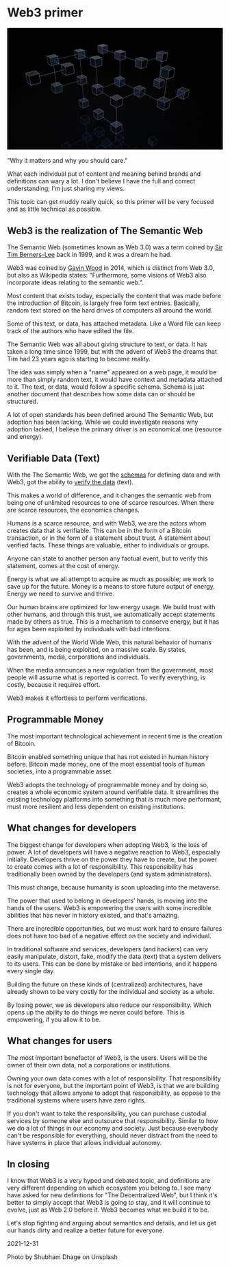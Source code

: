 # Web3 primer

<img src="headline.jpg" />

"Why it matters and why you should care."

What each individual put of content and meaning behind brands and definitions can wary a lot. I don't believe I have the full and correct understanding; I'm just sharing my views.

This topic can get muddy really quick, so this primer will be very focused and as little technical as possible.

## Web3 is the realization of The Semantic Web

The Semantic Web (sometimes known as Web 3.0) was a term coined by [Sir Tim Berners-Lee](https://en.wikipedia.org/wiki/Tim_Berners-Lee) back in 1999, and it was a dream he had.

Web3 was coined by [Gavin Wood](https://en.wikipedia.org/wiki/Gavin_Wood) in 2014, which is distinct from Web 3.0, but also as Wikipedia states: "Furthermore, some visions of Web3 also incorporate ideas relating to the semantic web.".

Most content that exists today, especially the content that was made before the introduction of Bitcoin, is largely free form text entries. Basically, random text stored on the hard drives of computers all around the world.

Some of this text, or data, has attached metadata. Like a Word file can keep track of the authors who have edited the file.

The Semantic Web was all about giving structure to text, or data. It has taken a long time since 1999, but with the advent of Web3 the dreams that Tim had 23 years ago is starting to become reality.

The idea was simply when a "name" appeared on a web page, it would be more than simply random text, it would have context and metadata attached to it. The text, or data, would follow a specific schema. Schema is just another document that describes how some data can or should be structured.

A lot of open standards has been defined around The Semantic Web, but adoption has been lacking. While we could investigate reasons why adoption lacked, I believe the primary driver is an economical one (resource and energy).

## Verifiable Data (Text)

With the The Semantic Web, we got the [schemas](https://schema.org/) for defining data and with Web3, got the ability to [verify the data](https://w3c.github.io/vc-data-model/) (text).

This makes a world of difference, and it changes the semantic web from being one of unlimited resources to one of scarce resources. When there are scarce resources, the economics changes.

Humans is a scarce resource, and with Web3, we are the actors whom creates data that is verifiable. This can be in the form of a Bitcoin transaction, or in the form of a statement about trust. A statement about verified facts. These things are valuable, either to individuals or groups.

Anyone can state to another person any factual event, but to verify this statement, comes at the cost of energy.

Energy is what we all attempt to acquire as much as possible; we work to save up for the future. Money is a means to store future output of energy. Energy we need to survive and thrive.

Our human brains are optimized for low energy usage. We build trust with other humans, and through this trust, we automatically accept statements made by others as true. This is a mechanism to conserve energy, but it has for ages been exploited by individuals with bad intentions.

With the advent of the World Wide Web, this natural behavior of humans has been, and is being exploited, on a massive scale. By states, governments, media, corporations and individuals.

When the media announces a new regulation from the government, most people will assume what is reported is correct. To verify everything, is costly, because it requires effort.

Web3 makes it effortless to perform verifications.

## Programmable Money

The most important technological achievement in recent time is the creation of Bitcoin. 

Bitcoin enabled something unique that has not existed in human history before. Bitcoin made money, one of the most essential tools of human societies, into a programmable asset.

Web3 adopts the technology of programmable money and by doing so, creates a whole economic system around verifiable data. It streamlines the existing technology platforms into something that is much more performant, must more resilient and less dependent on existing institutions.

## What changes for developers

The biggest change for developers when adopting Web3, is the loss of power. A lot of developers will have a negative reaction to Web3, especially initially. Developers thrive on the power they have to create, but the power to create comes with a lot of responsibility. This responsibility has traditionally been owned by the developers (and system administrators).

This must change, because humanity is soon uploading into the metaverse.

The power that used to belong in developers’ hands, is moving into the hands of the users. Web3 is empowering the users with some incredible abilities that has never in history existed, and that's amazing.

There are incredible opportunities, but we must work hard to ensure failures does not have too bad of a negative effect on the society and individual.

In traditional software and services, developers (and hackers) can very easily manipulate, distort, fake, modify the data (text) that a system delivers to its users. This can be done by mistake or bad intentions, and it happens every single day.

Building the future on these kinds of (centralized) architectures, have already shown to be very costly for the individual and society as a whole.

By losing power, we as developers also reduce our responsibility. Which opens up the ability to do things we never could before. This is empowering, if you allow it to be.

## What changes for users

The most important benefactor of Web3, is the users. Users will be the owner of their own data, not a corporations or institutions.

Owning your own data comes with a lot of responsibility. That responsibility is not for everyone, but the important point of Web3, is that we are building technology that allows anyone to adopt that responsibility, as oppose to the traditional systems where users have zero rights.

If you don't want to take the responsibility, you can purchase custodial services by someone else and outsource that responsibility. Similar to how we do a lot of things in our economy and society. Just because everybody can't be responsible for everything, should never distract from the need to have systems in place that allows individual autonomy.

## In closing

I know that Web3 is a very hyped and debated topic, and definitions are very different depending on which ecosystem you belong to. I see many have asked for new definitions for "The Decentralized Web", but I think it's better to simply accept that Web3 is going to stay, and it will continue to evolve, just as Web 2.0 before it. Web3 becomes what we build it to be.

Let's stop fighting and arguing about semantics and details, and let us get our hands dirty and realize a better future for everyone.

<p class="date">2021-12-31</p>
<p class="attribution">Photo by Shubham Dhage on Unsplash</p>
